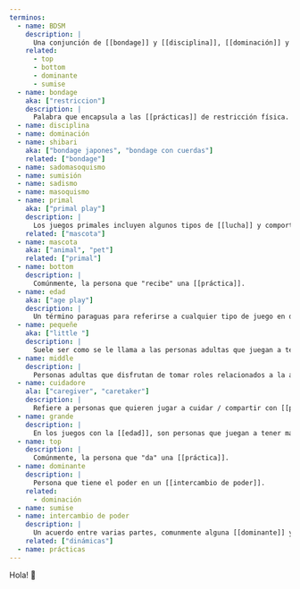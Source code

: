 ```yaml
---
terminos:
  - name: BDSM
    description: |
      Una conjunción de [[bondage]] y [[disciplina]], [[dominación]] y [[sumisión]], y [[sadismo]] y [[masoquismo]].
    related: 
      - top
      - bottom
      - dominante
      - sumise
  - name: bondage
    aka: ["restriccion"]
    description: |
      Palabra que encapsula a las [[prácticas]] de restricción física.
  - name: disciplina
  - name: dominación
  - name: shibari
    aka: ["bondage japones", "bondage con cuerdas"] 
    related: ["bondage"]
  - name: sadomasoquismo
  - name: sumisión
  - name: sadismo
  - name: masoquismo
  - name: primal
    aka: ["primal play"]
    description: |
      Los juegos primales incluyen algunos tipos de [[lucha]] y comportamientos animales. Se trata de entrar en mentalidad instintiva, intentando dejar de lado los comportamientos aprendidos. Mientras haya un alto nivel de confianza, pueden ser una [[práctica]] explosiva e íntima. 
    related: ["mascota"]
  - name: mascota
    aka: ["animal", "pet"]
    related: ["primal"]
  - name: bottom
    description: |
      Comúnmente, la persona que "recibe" una [[práctica]]. 
  - name: edad
    aka: ["age play"]
    description: |
      Un término paraguas para referirse a cualquier tipo de juego en donde alguna persona adulta pretenda tener una edad diferente a la que tiene en la actualidad.
  - name: pequeñe
    aka: ["little "]
    description: |
      Suele ser como se le llama a las personas adultas que juegan a tener menos edad que su edad cronológica en juegos con la [[edad]]. También "little".
  - name: middle
    description: |
      Personas adultas que disfrutan de tomar roles relacionados a la adolescencia / pubertad en juegos con la [[edad]]. También "lolites".
  - name: cuidadore
    ala: ["caregiver", "caretaker"]
    description: |
      Refiere a personas que quieren jugar a cuidar / compartir con [[pequeñe]]s sin tomar algún rol especifico.
  - name: grande
    description: |
      En los juegos con la [[edad]], son personas que juegan a tener más edad que su edad cronológica y / o son les [[cuidadore]]s.
  - name: top
    description: |
      Comúnmente, la persona que "da" una [[práctica]].  
  - name: dominante
    description: |
      Persona que tiene el poder en un [[intercambio de poder]]. 
    related: 
      - dominación
  - name: sumise
  - name: intercambio de poder
    description: |
      Un acuerdo entre varias partes, comunmente alguna [[dominante]] y alguna [[sumisa]], donde la parte [[sumisa]] le entrega poder sobre aspectos de sí misma a la [[dominante]].
    related: ["dinámicas"]
  - name: prácticas
---
```


Hola! 👋
